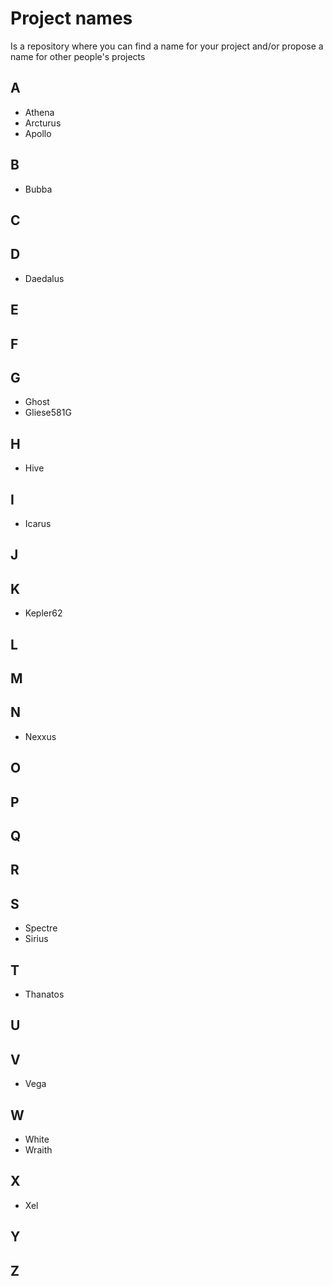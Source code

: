 # Project names
Is a repository where you can find a name for your project and/or propose a name for other people's projects

## A

- Athena
- Arcturus
- Apollo

## B

- Bubba

## C
## D

- Daedalus

## E
## F
## G

- Ghost
- Gliese581G

## H

- Hive

## I

- Icarus

## J
## K

- Kepler62

## L
## M
## N

- Nexxus

## O
## P
## Q
## R
## S

- Spectre
- Sirius

## T

- Thanatos

## U
## V

- Vega

## W

- White
- Wraith

## X

- Xel

## Y
## Z
